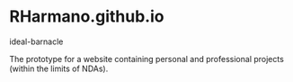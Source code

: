 # RHarmano.github.io
ideal-barnacle

The prototype for a website containing personal and professional projects (within the limits of NDAs).